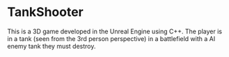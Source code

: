 # TankShooter
This is a 3D game developed in the Unreal Engine using C++.
The player is in a tank (seen from the 3rd person perspective) in a battlefield with a AI enemy tank they must destroy.
